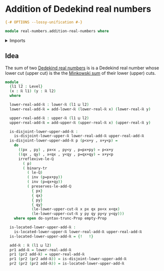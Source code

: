 # Addition of Dedekind real numbers

```agda
{-# OPTIONS --lossy-unification #-}

module real-numbers.addition-real-numbers where
```

<details><summary>Imports</summary>

```agda
open import elementary-number-theory.addition-rational-numbers
open import elementary-number-theory.strict-inequality-rational-numbers

open import foundation.binary-transport
open import foundation.dependent-pair-types
open import foundation.empty-types
open import foundation.identity-types
open import foundation.propositional-truncations
open import foundation.universe-levels

open import real-numbers.dedekind-real-numbers
open import real-numbers.rational-real-numbers
open import real-numbers.lower-dedekind-real-numbers
open import real-numbers.addition-lower-dedekind-real-numbers
open import real-numbers.upper-dedekind-real-numbers
open import real-numbers.addition-upper-dedekind-real-numbers
```

</details>

## Idea

The sum of two
[Dedekind real numbers](real-numbers.dedekind-real-numbers.md) is
is a Dedekind real number whose lower cut (upper cut) is the
the
[Minkowski sum](group-theory.minkowski-multiplication-commutative-monoids.md) of
their lower (upper) cuts.

```agda
module _
  {l1 l2 : Level}
  (x : ℝ l1) (y : ℝ l2)
  where

  lower-real-add-ℝ : lower-ℝ (l1 ⊔ l2)
  lower-real-add-ℝ = add-lower-ℝ (lower-real-ℝ x) (lower-real-ℝ y)

  upper-real-add-ℝ : upper-ℝ (l1 ⊔ l2)
  upper-real-add-ℝ = add-upper-ℝ (upper-real-ℝ x) (upper-real-ℝ y)

  is-disjoint-lower-upper-add-ℝ :
    is-disjoint-lower-upper-ℝ lower-real-add-ℝ upper-real-add-ℝ
  is-disjoint-lower-upper-add-ℝ p (p<x+y , x+y<p) =
    do
      ((px , py) , px<x , py<y , p=px+py) ← p<x+y
      ((qx , qy) , x<qx , y<qy , p=qx+qy) ← x+y<p
      irreflexive-le-ℚ
        ( p)
        ( binary-tr
          ( le-ℚ)
          ( inv (p=px+py))
          ( inv (p=qx+qy))
          ( preserves-le-add-ℚ
            { px}
            { qx}
            { py}
            { qy}
            (le-lower-upper-cut-ℝ x px qx px<x x<qx)
            (le-lower-upper-cut-ℝ y py qy py<y y<qy)))
    where open do-syntax-trunc-Prop empty-Prop

  is-located-lower-upper-add-ℝ :
    is-located-lower-upper-ℝ lower-real-add-ℝ upper-real-add-ℝ
  is-located-lower-upper-add-ℝ = {!   !}

  add-ℝ : ℝ (l1 ⊔ l2)
  pr1 add-ℝ = lower-real-add-ℝ
  pr1 (pr2 add-ℝ) = upper-real-add-ℝ
  pr1 (pr2 (pr2 add-ℝ)) = is-disjoint-lower-upper-add-ℝ
  pr2 (pr2 (pr2 add-ℝ)) = is-located-lower-upper-add-ℝ
```
